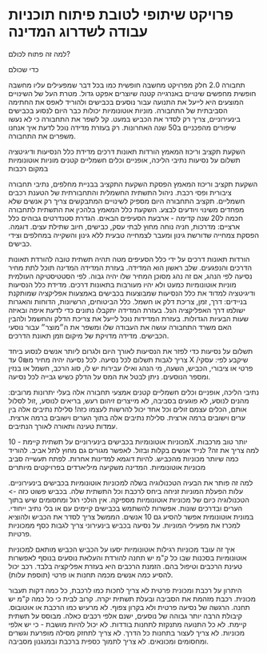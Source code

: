 # פרויקט שיתופי לטובת פיתוח תוכניות עבודה לשדרוג המדינה

למה זה פתוח לכולם?

כדי שכולם 



תחבורה 2.0
חלק מפרויקט מחשבה חופשית
כמו בכל דבר שמפעילים עליו מחשבה חופשית מחפשים שינויים באנרגייה קטנה שיוצרים אפקט גדול.
מטרת העל של השינויים המוצעים היא לייעל את התנועה עבור נוסעים בכבישים ולהוריד לאפס את החתימה הסביבתית של התחבורה.
מוניות אוטונומיות יכולות כבר היום לנסוע בכבישים בינעירוניים, צריך רק לסדר את הכביש במעט.
קל לשפר את התחבורה כי לא נעשו שיפורים מהפכניים ב50 שנה האחרונות.
רק בעזרת מדידה נוכל לדעת איך אנחנו משפרים את התחבורה.


השקעת תקציב וריכוז המאמץ
הורדות תאונות דרכים
מדידת כלל הנסיעות ודיגיטציה
תשלום על נסיעות
נתיבי הליכה, אופניים וכלים חשמליים קטנים
מוניות אוטונומיות במקום רכבות

השקעת תקציב וריכוז המאמץ 
הפסקת השקעת התקציב בבניית מחלפים, נתיבי תחבורה ציבורית ופסי רכבת.
ניהול התשתית החשמלית והתחבורתית של הטענת רכבים חשמליים.
תקציב התחבורה היום מספיק לשינויים המתבקשים צריך רק אנשים שלא מפחדים משינוי ויודעים לבצע.
השקעת כלל המאמץ בלהכין את התשתית לתחבורה חכמה ל20 שנה קדימה - ארבעת הסעיפים הבאים.
הגדרת סטנדרטים גבוהים כלל ארציים: מדרכות, חניה נוחה מחוץ לבתי עסק, כבישים, חיוב שתילת עצים. דוגמה.
הפסקת צמחייה שדורשת גינון ומעבר לצמחייה טבעית ללא גינון והשקייה במחלפים וצידי כבישים.

הורדות תאונות דרכים 
על ידי כלל הסעיפים מטה תהיה תשתית טובה להורדת תאונות הדרכים והנפגעים.
שלב ראשון הוא המדידה.
בעזרת המדידה המדינה תוכל לתת מחיר נסיעה לפי הנהג, אם זה נהג מסוכן המחיר שלו יהיה גבוה.
לפי הסטטיסטיקה העולמית מוניות אוטונומיות כמעט ולא יהיו מעורבות בתאונות דרכים.
מדידת כלל הנסיעות ודיגיטציה
למדוד את כלל הנסיעות שמבוצעות בכבישים באמצעות אפליקציה שמותקנת בניידים: דרך, זמן, צריכת דלק או חשמל. 
כלל הביטוחים, הרשיונות, הדוחות והאגרות ישולמו דרך האפליקציה הנל.
בעזרת המדידה יתקבלו נתונים כדי לדעת איפה ובאיזה שעות הבעיות הגדולות. 
בעזרת המדידות נוכל לייעל את צריכת הדלק והחשמל ולהבין האם משרד התחבורה עושה את העבודה שלו ומשפר את ה״מוצר״ עבור נוסעי הכבישים.
מדידה מדויקת של מיקום וזמן תאונת הדרכים.

תשלום על נסיעות 
כדי לפזר את הנסיעות לאורך היום ולגרום ליותר אנשים לנסוע ביחד צריך לגבות תשלום לכל נסיעה. 
לכל נסיעה יהיה מחיר מ0₪ עד X שיקבע לפי: עסקי/ פרטי או ציבורי, הכביש, השעה, מי הנהג ואילו עבירות יש לו, סוג הרכב, חשמל או בנזין ומספר הנוסעים.
ניתן לבטל את המס על הדלק כשיש גבייה לכל נסיעה.

נתיבי הליכה, אופניים וכלים חשמליים קטנים
אמצעי תחבורה אלה בעלי יתרונות מרובים: מהנים לנוסע, לא פוגעים בסביבה, לא מייצרים זיהום רעש, בריאים לנוסע, ,זול לסלול אותם, הכלים עצמם זולים וכל אחד יכול להרשות לעצמו כזה!
סלילת נתיבים אלה בין ערים וישובים ברמה ארצית.
סלילת נתיבים אלה בתוך הערים וישובים ברמה ארצית.
עמדות טעינה ותאורה לאורך הנתיבים.

מכוניות אוטונומיות 
 בכבישים בינעירוניים על תשתית קיימת  - 10X יותר טוב מרכבות.
למה צריך את זה?
לנייד אנשים בקלות ובזול.
לאפשר מגורים גם מחוץ לתל אביב.
להוריד כמה שיותר מכוניות מהכביש.
להיות דוגמא למדינות אחרות.
לפתח תעשייה סביב מכוניות אוטונומיות.
המדינה משקיעה מיליארדים בפרויקטים מיותרים

למה זה פותר את הבעיה
הטכנולוגיה בשלה למכוניות אוטונומיות בכבישים בינעירוניים.
עלות הפעלת המוניות זניחה ביחס לרכבת וכל התשתית שלה.
בכביש פשוט כזה -> הטכנולוגיה כיום של מכוניות אוטונומיות מספיקה.
אין הולכי רגל ומחסומים שיש בתוך הערים ובדרכים שונות.
אפשרות להשתמש בכבישים קיימים עם או בלי נתיב ייחודי.
במונית אוטונומית אפשר להסיע גם 10 אנשים.
הממשל צריך לסדר את הכביש ולהוציא למכרז את מפעילי המוניות.
על נסיעה בכביש בינעירוני צריך לגבות כסף ממכוניות פרטיות.


איך זה עובד
מכוניות רגילות אוטונומיות יסעו על הכביש
הכביש מותאם למכוניות אוטונומיות בסכנות שבו
כל ק"מ יש תחנה להורדת והעלאת נוסעים בנוסף לאפשרות טעינת הרכבים וטיפול בהם.
הזמנת הרכבים היא בעזרת אפליקציה בלבד.
רכב יכול להסיע כמה אנשים מכמה תחנות או פרטי (תוספת עלות).

היתרון על רכבת ומכונית פרטית
לא צריך לחכות כמו לרכבת, כל כמה דקות תעבור מכונית.
רכבת מזהמת את הסביבה ובעלת תשתית יקרה.
קרוב לבית כי כל כמה ק"מ יש תחנה.
הרגשה של נסיעה פרטית ולא בקרון צפוף.
לא מרעיש כמו הרכבת או אוטובוס.
קיבולת הרבה יותר גבוהה של נוסעים, ישנם אלפי רכבים כאלה.
מבוסס על תשתית קיימת.
לא כל התנועה מתנקזת לתחנות בודדות.
לא יכול להיות מושבת - כי יש אלפי מכוניות.
לא צריך לעצור בתחנות כל הדרך.
לא צריך לתחזק מסילה מופרעת וגשרים ומחסומים ומכונאים.
לא צריך לתמוך כספית ברכבת ובמנגנון מסביבה.


